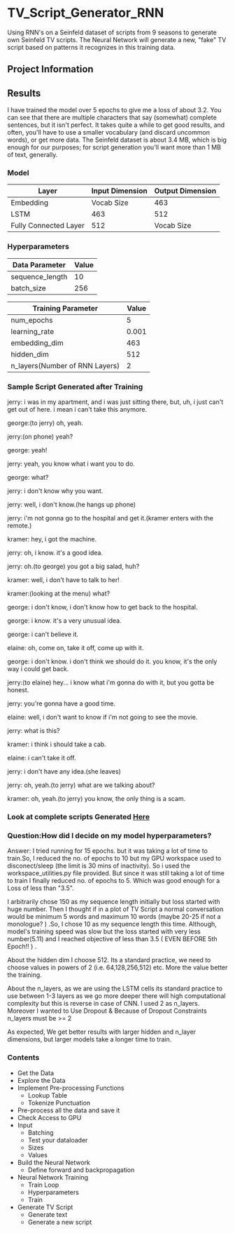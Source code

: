 # TV_Script_Generator_RNN
Using RNN's on a Seinfeld dataset of scripts from 9 seasons to generate own Seinfeld TV scripts. The Neural Network will generate a new, "fake" TV script based on patterns it recognizes in this training data.

## Project Information

## Results

I have trained the model over 5 epochs to give me a loss of about 3.2. You can see that there are multiple characters that say (somewhat) complete sentences, but it isn't perfect. It takes quite a while to get good results, and often, you'll have to use a smaller vocabulary (and discard uncommon words), or get more data. The Seinfeld dataset is about 3.4 MB, which is big enough for our purposes; for script generation you'll want more than 1 MB of text, generally.


### Model
| Layer | Input Dimension | Output Dimension |
| ----- | --------------- | ---------- |
|Embedding|Vocab Size| 463 |
|LSTM|463|512|
|Fully Connected Layer|512|Vocab Size|

### Hyperparameters								
|Data Parameter|Value|
|--------------|------|
|sequence_length| 10|
|batch_size| 256 |

|Training Parameter|Value|
|------------------|-----|
|num_epochs|5|
|learning_rate|0.001|
|embedding_dim|463|
|hidden_dim|512|
|n_layers(Number of RNN Layers)|2|

### Sample Script Generated after Training

jerry: i was in my apartment, and i was just sitting there, but, uh, i just can't get out of here. i mean i can't take this anymore.

george:(to jerry) oh, yeah.

jerry:(on phone) yeah?

george: yeah!

jerry: yeah, you know what i want you to do.

george: what?

jerry: i don't know why you want.

jerry: well, i don't know.(he hangs up phone)

jerry: i'm not gonna go to the hospital and get it.(kramer enters with the remote.)

kramer: hey, i got the machine.

jerry: oh, i know. it's a good idea.

jerry: oh.(to george) you got a big salad, huh?

kramer: well, i don't have to talk to her!

kramer:(looking at the menu) what?

george: i don't know, i don't know how to get back to the hospital.

george: i know. it's a very unusual idea.

george: i can't believe it.

elaine: oh, come on, take it off, come up with it.

george: i don't know. i don't think we should do it. you know, it's the only way i could get back.

jerry:(to elaine) hey... i know what i'm gonna do with it, but you gotta be honest.

jerry: you're gonna have a good time.

elaine: well, i don't want to know if i'm not going to see the movie.

jerry: what is this?

kramer: i think i should take a cab.

elaine: i can't take it off.

jerry: i don't have any idea.(she leaves)

jerry: oh, yeah.(to jerry) what are we talking about?

kramer: oh, yeah.(to jerry) you know, the only thing is a scam.

### Look at complete scripts Generated [Here](https://github.com/Tiwarim386/TV_Script_Generator_RNN/tree/master/Generated%20Scripts)


### Question:How did I decide on my model hyperparameters?

Answer: I tried running for 15 epochs. but it was taking a lot of time to train.So, I reduced the no. of epochs to 10 but my GPU workspace used to disconect/sleep (the limit is 30 mins of inactivity). So i used the workspace_utilities.py file provided. But since it was still taking a lot of time to train I finally reduced no. of epochs to 5. Which was good enough for a Loss of less than "3.5".

I arbitrarily chose 150 as my sequence length initially but loss started with huge number. Then I thought if in a plot of TV Script a normal conversation would be minimum 5 words and maximum 10 words (maybe 20-25 if not a monologue? ) .So, I chose 10 as my sequence length this time. Although, model's training speed was slow but the loss started with very less number(5.11) and I reached objective of less than 3.5 ( EVEN BEFORE 5th Epoch!! ) .

About the hidden dim I choose 512. Its a standard practice, we need to choose values in powers of 2 (i.e. 64,128,256,512) etc. More the value better the training.

About the n_layers, as we are using the LSTM cells its standard practice to use between 1-3 layers as we go more deeper there will high computational complexity but this is reverse in case of CNN. I used 2 as n_layers. Moreover I wanted to Use Dropout & Because of Dropout Constraints n_layers must be >= 2

As expected, We get better results with larger hidden and n_layer dimensions, but larger models take a longer time to train.



### Contents

- Get the Data
- Explore the Data
- Implement Pre-processing Functions
	- Lookup Table
	- Tokenize Punctuation
- Pre-process all the data and save it
- Check Access to GPU
- Input
	- Batching
	- Test your dataloader
	- Sizes
	- Values
- Build the Neural Network
	- Define forward and backpropagation
- Neural Network Training
	- Train Loop
	- Hyperparameters
	- Train 
- Generate TV Script
	- Generate text
	- Generate a new script


